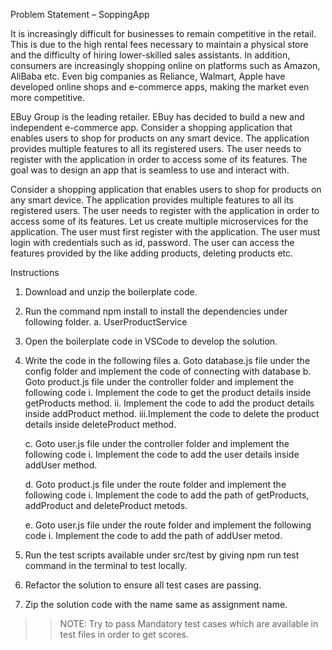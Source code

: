 Problem Statement – SoppingApp

It is increasingly difficult for businesses to remain competitive in the retail. This is due to the high rental fees necessary to maintain a physical store and the difficulty of hiring lower-skilled sales assistants. In addition, consumers are increasingly shopping online on platforms such as Amazon, AliBaba etc. Even big companies as Reliance, Walmart, Apple have developed online shops and e-commerce apps, making the market even more competitive.

EBuy Group is the leading retailer. EBuy has decided to build a new and independent e-commerce app. Consider a shopping application that enables users to shop for products on any smart device. The application provides multiple features to all its registered users. The user needs to register with the application in order to access some of its features. The goal was to design an app that is seamless to use and interact with. 

Consider a shopping application that enables users to shop for products on any smart device. The application provides multiple features to all its registered users. The user needs to register with the application in order to access some of its features. Let us create multiple microservices for the application.
The user must first register with the application.
The user must login with credentials such as id, password.
The user can access the features provided by the like adding products, deleting products etc.

Instructions

1.	Download and unzip the boilerplate code.

2.	Run the command npm install to install the dependencies under following folder.
a.	 UserProductService

3.	Open the boilerplate code in VSCode to develop the solution. 

4.	Write the code in the following files
    a.	Goto database.js file under the config folder and implement the code of connecting with database
    b.	Goto product.js file under the controller folder and implement the following code
        i.	Implement the code to get the product details inside getProducts method.
        ii.	Implement the code to add the product details inside addProduct method.
        iii.Implement the code to delete the product details inside deleteProduct method.

    c.	Goto user.js file under the controller folder and implement the following code
        i.	Implement the code to add the user details inside addUser method.

    d.	Goto product.js file under the route folder and implement the following code
        i.	Implement the code to add the path of getProducts, addProduct and deleteProduct metods.

    e.	Goto user.js file under the route folder and implement the following code
        i.	Implement the code to add the path of addUser metod.

5.	Run the test scripts available under src/test by giving npm run test command in the terminal to test locally. 
6.	Refactor the solution to ensure all test cases are passing. 
7.	Zip the solution code with the name same as assignment name.

>>NOTE: Try to pass Mandatory test cases which are available in test files in order to get scores.